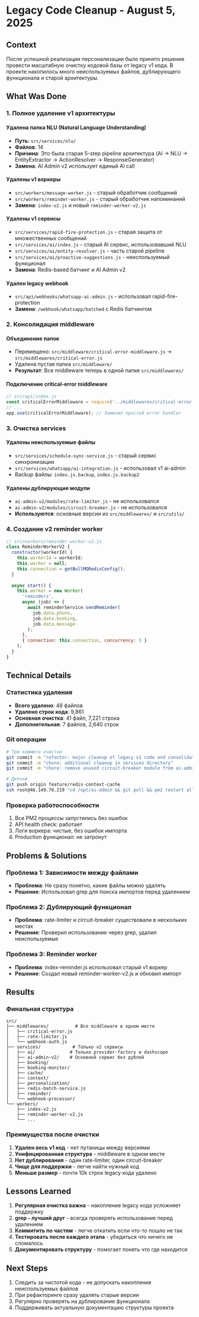 # Legacy Code Cleanup - August 5, 2025

## Context
После успешной реализации персонализации было принято решение провести масштабную очистку кодовой базы от legacy v1 кода. В проекте накопилось много неиспользуемых файлов, дублирующего функционала и старой архитектуры.

## What Was Done

### 1. Полное удаление v1 архитектуры

#### Удалена папка NLU (Natural Language Understanding)
- **Путь**: `src/services/nlu/`
- **Файлов**: 14
- **Причина**: Это была старая 5-step pipeline архитектура (AI → NLU → EntityExtractor → ActionResolver → ResponseGenerator)
- **Замена**: AI Admin v2 использует единый AI call

#### Удалены v1 воркеры
- `src/workers/message-worker.js` - старый обработчик сообщений
- `src/workers/reminder-worker.js` - старый обработчик напоминаний
- **Замена**: `index-v2.js` и новый `reminder-worker-v2.js`

#### Удалены v1 сервисы
- `src/services/rapid-fire-protection.js` - старая защита от множественных сообщений
- `src/services/ai/index.js` - старый AI сервис, использовавший NLU
- `src/services/ai/entity-resolver.js` - часть старой pipeline
- `src/services/ai/proactive-suggestions.js` - неиспользуемый функционал
- **Замена**: Redis-based батчинг и AI Admin v2

#### Удален legacy webhook
- `src/api/webhooks/whatsapp-ai-admin.js` - использовал rapid-fire-protection
- **Замена**: `/webhook/whatsapp/batched` с Redis батчингом

### 2. Консолидация middleware

#### Объединение папок
- Перемещено: `src/middleware/critical-error-middleware.js` → `src/middlewares/critical-error.js`
- Удалена пустая папка `src/middleware/`
- **Результат**: Все middleware теперь в одной папке `src/middlewares/`

#### Подключение critical-error middleware
```javascript
// src/api/index.js
const criticalErrorMiddleware = require('../middlewares/critical-error');
// ...
app.use(criticalErrorMiddleware); // Заменил простой error handler
```

### 3. Очистка services

#### Удалены неиспользуемые файлы
- `src/services/schedule-sync-service.js` - старый сервис синхронизации
- `src/services/whatsapp/ai-integration.js` - использовал v1 ai-admin
- Backup файлы: `index.js.backup`, `index.js.backup2`

#### Удалены дублирующие модули
- `ai-admin-v2/modules/rate-limiter.js` - не использовался
- `ai-admin-v2/modules/circuit-breaker.js` - не использовался
- **Используются**: основные версии из `src/middlewares/` и `src/utils/`

### 4. Создание v2 reminder worker
```javascript
// src/workers/reminder-worker-v2.js
class ReminderWorkerV2 {
  constructor(workerId) {
    this.workerId = workerId;
    this.worker = null;
    this.connection = getBullMQRedisConfig();
  }
  
  async start() {
    this.worker = new Worker(
      'reminders',
      async (job) => {
        await reminderService.sendReminder(
          job.data.phone, 
          job.data.booking, 
          job.data.message
        );
      },
      { connection: this.connection, concurrency: 5 }
    );
  }
}
```

## Technical Details

### Статистика удаления
- **Всего удалено**: 48 файлов
- **Удалено строк кода**: 9,861
- **Основная очистка**: 41 файл, 7,221 строка
- **Дополнительная**: 7 файлов, 2,640 строк

### Git операции
```bash
# Три коммита очистки
git commit -m "refactor: major cleanup of legacy v1 code and consolidation"
git commit -m "chore: additional cleanup in services directory"  
git commit -m "chore: remove unused circuit-breaker module from ai-admin-v2"

# Деплой
git push origin feature/redis-context-cache
ssh root@46.149.70.219 "cd /opt/ai-admin && git pull && pm2 restart all"
```

### Проверка работоспособности
1. Все PM2 процессы запустились без ошибок
2. API health check: работает
3. Логи воркера: чистые, без ошибок импорта
4. Production функционал: не затронут

## Problems & Solutions

### Проблема 1: Зависимости между файлами
- **Проблема**: Не сразу понятно, какие файлы можно удалять
- **Решение**: Использовал grep для поиска импортов перед удалением

### Проблема 2: Дублирующий функционал
- **Проблема**: rate-limiter и circuit-breaker существовали в нескольких местах
- **Решение**: Проверил использование через grep, удалил неиспользуемые

### Проблема 3: Reminder worker
- **Проблема**: index-reminder.js использовал старый v1 воркер
- **Решение**: Создал новый reminder-worker-v2.js и обновил импорт

## Results

### Финальная структура
```
src/
├── middlewares/          # Все middleware в одном месте
│   ├── critical-error.js
│   ├── rate-limiter.js  
│   └── webhook-auth.js
├── services/            # Только v2 сервисы
│   ├── ai/             # Только provider-factory и dashscope
│   ├── ai-admin-v2/    # Основной сервис без дублей
│   ├── booking/
│   ├── booking-monitor/
│   ├── cache/
│   ├── context/
│   ├── personalization/
│   ├── redis-batch-service.js
│   ├── reminder/
│   └── webhook-processor/
└── workers/
    ├── index-v2.js
    ├── reminder-worker-v2.js
    └── ...
```

### Преимущества после очистки
1. **Удален весь v1 код** - нет путаницы между версиями
2. **Унифицированная структура** - middleware в одном месте
3. **Нет дублирования** - один rate-limiter, один circuit-breaker
4. **Чище для поддержки** - легче найти нужный код
5. **Меньше размер** - почти 10k строк legacy кода удалено

## Lessons Learned

1. **Регулярная очистка важна** - накопление legacy кода усложняет поддержку
2. **grep - лучший друг** - всегда проверять использование перед удалением
3. **Коммитить по частям** - легче откатить если что-то пошло не так
4. **Тестировать после каждого этапа** - убедиться что ничего не сломалось
5. **Документировать структуру** - помогает понять что где находится

## Next Steps

1. Следить за чистотой кода - не допускать накопления неиспользуемых файлов
2. При рефакторинге сразу удалять старые версии
3. Регулярно проверять на дублирование функционала
4. Поддерживать актуальную документацию структуры проекта